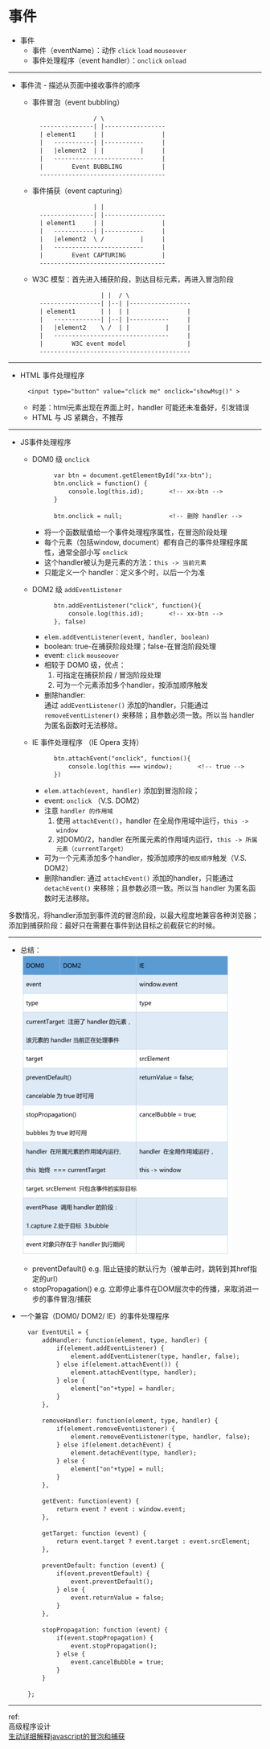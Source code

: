 # 事件

* 事件
    + 事件（eventName）：动作 `click` `load` `mouseover`
    + 事件处理程序（event handler）：`onclick` `onload` 
    
***

* 事件流 - 描述从页面中接收事件的顺序
    + 事件冒泡（event bubbling）
    
                           / \
            ---------------| |-----------------
            | element1     | |                |
            |   -----------| |-----------     |
            |   |element2  | |          |     |
            |   -------------------------     |
            |        Event BUBBLING           |
            -----------------------------------
    + 事件捕获（event capturing）
                
                           | |
            ---------------| |-----------------
            | element1     | |                |
            |   -----------| |-----------     |
            |   |element2  \ /          |     |
            |   -------------------------     |
            |        Event CAPTURING          |
            -----------------------------------
    + W3C 模型：首先进入捕获阶段，到达目标元素，再进入冒泡阶段
    
                             | |  / \
            -----------------| |--| |-----------------
            | element1       | |  | |                |
            |   -------------| |--| |-----------     |
            |   |element2    \ /  | |          |     |
            |   --------------------------------     |
            |        W3C event model                 |
            ------------------------------------------
    
***


* HTML 事件处理程序

        <input type="button" value="click me" onclick="showMsg()" >
    + 时差：html元素出现在界面上时，handler 可能还未准备好，引发错误
    + HTML 与 JS 紧耦合，不推荐
    
***


* JS事件处理程序 
    + DOM0 级 `onclick`
            
                var btn = document.getElementById("xx-btn");
                btn.onclick = function() {
                    console.log(this.id);       <!-- xx-btn -->
                }
                
                btn.onclick = null;             <!-- 删除 handler -->
        - 将一个函数赋值给一个事件处理程序属性，在冒泡阶段处理
        - 每个元素（包括window, document）都有自己的事件处理程序属性，通常全部小写 `onclick`
        - 这个handler被认为是元素的方法：`this -> 当前元素`
        - 只能定义一个 handler：定义多个时，以后一个为准
    + DOM2 级 `addEventListener`
    
                btn.addEventListener("click", function(){
                    console.log(this.id);       <!-- xx-btn -->
                }, false)
        - `elem.addEventListener(event, handler, boolean)` 
        - boolean: true-在捕获阶段处理；false-在冒泡阶段处理
        - event: `click` `mouseover`
        - 相较于 DOM0 级，优点：
            1. 可指定在捕获阶段 / 冒泡阶段处理
            2. 可为一个元素添加多个handler，按添加顺序触发
        - 删除handler:   
        通过 `addEventListener()` 添加的handler，只能通过 `removeEventListener()` 来移除；且参数必须一致。所以当 handler 为匿名函数时无法移除。
    + IE 事件处理程序 （IE Opera 支持）
        
                btn.attachEvent("onclick", function(){
                    console.log(this === window);       <!-- true -->
                })
        - `elem.attach(event, handler)` 添加到冒泡阶段；
        - event: `onclick`  （V.S. DOM2）
        - 注意 `handler 的作用域`
            1. 使用 `attachEvent()`，handler 在全局作用域中运行，`this -> window`
            2. 对DOM0/2，handler 在所属元素的作用域内运行，`this -> 所属元素（currentTarget）`
        - 可为一个元素添加多个handler，按添加顺序的`相反顺序`触发（V.S. DOM2）
        - 删除handler:
        通过 `attachEvent()` 添加的handler，只能通过 `detachEvent()` 来移除；且参数必须一致。所以当 handler 为匿名函数时无法移除。

多数情况，将handler添加到事件流的冒泡阶段，以最大程度地兼容各种浏览器；  
添加到捕获阶段：最好只在需要在事件到达目标之前截获它的时候。
        
***

* 总结：  
    <img src="event.png" width = "420" height = "600" alt="event.png" align=center />
    
    + preventDefault()
        e.g. 阻止链接的默认行为（被单击时，跳转到其href指定的url）
    + stopPropagation()
        e.g. 立即停止事件在DOM层次中的传播，来取消进一步的事件冒泡/捕获
* 一个兼容（DOM0/ DOM2/ IE）的事件处理程序

        var EventUtil = {
            addHandler: function(element, type, handler) {
                if(element.addEventListener) {
                    element.addEventListener(type, handler, false);
                } else if(element.attachEvent()) {
                    element.attachEvent(type, handler);
                } else {
                    element["on"+type] = handler;
                }
            },

            removeHandler: function(element, type, handler) {
                if(element.removeEventListener) {
                    element.removeEventListener(type, handler, false);
                } else if(element.detachEvent) {
                    element.detachEvent(type, handler);
                } else {
                    element["on"+type] = null;
                }
            },

            getEvent: function(event) {
                return event ? event : window.event;
            },
            
            getTarget: function (event) {
                return event.target ? event.target : event.srcElement;
            },
            
            preventDefault: function (event) {
                if(event.preventDefault) {
                    event.preventDefault();
                } else {
                    event.returnValue = false;
                }
            },
            
            stopPropagation: function (event) {
                if(event.stopPropagation) {
                    event.stopPropagation();
                } else {
                    event.cancelBubble = true;
                }
            }

        };

***

ref:  
高级程序设计  
[生动详细解释javascript的冒泡和捕获](http://blog.jobbole.com/39446/)
